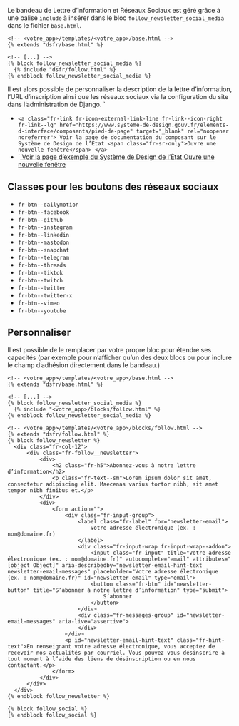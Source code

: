 Le bandeau de Lettre d’information et Réseaux Sociaux est géré grâce à une balise `include` à insérer dans le bloc `follow_newsletter_social_media` dans le fichier `base.html`.

```{.django}
<!-- <votre_app>/templates/<votre_app>/base.html -->
{% extends "dsfr/base.html" %}

<!-- [...] -->
{% block follow_newsletter_social_media %}
  {% include "dsfr/follow.html" %}
{% endblock follow_newsletter_social_media %}

```

Il est alors possible de personnaliser la description de la lettre d’information, l’URL d’inscription ainsi que les réseaux sociaux via la configuration du site dans l’administration de Django.
`
- `<a class="fr-link fr-icon-external-link-line fr-link--icon-right fr-link--lg" href="https://www.systeme-de-design.gouv.fr/elements-d-interface/composants/pied-de-page" target="_blank" rel="noopener noreferrer">
        Voir la page de documentation du composant sur le Système de Design de l’État
        <span class="fr-sr-only">Ouvre une nouvelle fenêtre</span>
  </a>`
- `<a class="fr-link fr-icon-external-link-line fr-link--icon-right fr-link--lg" href="https://main--ds-gouv.netlify.app/example/component/footer/" target="_blank" rel="noopener noreferrer">
        Voir la page d’exemple du Système de Design de l’État
        <span class="fr-sr-only">Ouvre une nouvelle fenêtre</span>
  </a>

## Classes pour les boutons des réseaux sociaux

- `fr-btn--dailymotion`
- `fr-btn--facebook`
- `fr-btn--github`
- `fr-btn--instagram`
- `fr-btn--linkedin`
- `fr-btn--mastodon`
- `fr-btn--snapchat`
- `fr-btn--telegram`
- `fr-btn--threads`
- `fr-btn--tiktok`
- `fr-btn--twitch`
- `fr-btn--twitter`
- `fr-btn--twitter-x`
- `fr-btn--vimeo`
- `fr-btn--youtube`

## Personnaliser
Il est possible de le remplacer par votre propre bloc pour étendre ses capacités (par exemple pour n’afficher qu’un des deux blocs ou pour inclure le champ d’adhésion directement dans le bandeau.)

```{.django}
<!-- <votre_app>/templates/<votre_app>/base.html -->
{% extends "dsfr/base.html" %}

<!-- [...] -->
{% block follow_newsletter_social_media %}
  {% include "<votre_app>/blocks/follow.html" %}
{% endblock follow_newsletter_social_media %}

```

```{.django}
<!-- <votre_app>/templates/<votre_app>/blocks/follow.html -->
{% extends "dsfr/follow.html" %}
{% block follow_newsletter %}
  <div class="fr-col-12">
      <div class="fr-follow__newsletter">
          <div>
              <h2 class="fr-h5">Abonnez-vous à notre lettre d’information</h2>
              <p class="fr-text--sm">Lorem ipsum dolor sit amet, consectetur adipiscing elit. Maecenas varius tortor nibh, sit amet tempor nibh finibus et.</p>
          </div>
          <div>
              <form action="">
                  <div class="fr-input-group">
                      <label class="fr-label" for="newsletter-email">
                          Votre adresse électronique (ex. : nom@domaine.fr)
                      </label>
                      <div class="fr-input-wrap fr-input-wrap--addon">
                          <input class="fr-input" title="Votre adresse électronique (ex. : nom@domaine.fr)" autocomplete="email" attributes="[object Object]" aria-describedby="newsletter-email-hint-text newsletter-email-messages" placeholder="Votre adresse électronique (ex. : nom@domaine.fr)" id="newsletter-email" type="email">
                          <button class="fr-btn" id="newsletter-button" title="S’abonner à notre lettre d’information" type="submit">
                              S’abonner
                          </button>
                      </div>
                      <div class="fr-messages-group" id="newsletter-email-messages" aria-live="assertive">
                      </div>
                  </div>
                  <p id="newsletter-email-hint-text" class="fr-hint-text">En renseignant votre adresse électronique, vous acceptez de recevoir nos actualités par courriel. Vous pouvez vous désinscrire à tout moment à l’aide des liens de désinscription ou en nous contactant.</p>
              </form>
          </div>
      </div>
  </div>
{% endblock follow_newsletter %}

{% block follow_social %}
{% endblock follow_social %}
```
